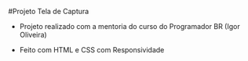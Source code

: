 #Projeto Tela de Captura

- Projeto realizado com a mentoria do curso do Programador BR (Igor Oliveira)

- Feito com HTML e CSS com Responsividade
